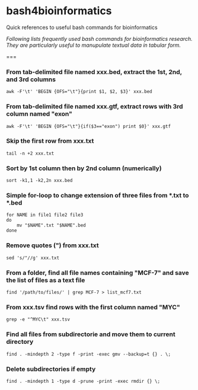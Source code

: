# bash4bioinformatics
Quick references to useful bash commands for bioinformatics


*Following lists frequently used bash commands for bioinformatics research. They are particularly useful to manupulate textual data in tabular form.*


===

### From tab-delimited file named xxx.bed, extract the 1st, 2nd, and 3rd columns
```
awk -F'\t' 'BEGIN {OFS="\t"}{print $1, $2, $3}' xxx.bed
```

### From tab-delimited file named xxx.gtf, extract rows with 3rd column named "exon"
```
awk -F'\t' 'BEGIN {OFS="\t"}{if($3=="exon") print $0}' xxx.gtf
```

### Skip the first row from xxx.txt
```
tail -n +2 xxx.txt
```

### Sort by 1st column then by 2nd column (numerically)
```
sort -k1,1 -k2,2n xxx.bed
```

### Simple for-loop to change extension of three files from *.txt to *.bed
```
for NAME in file1 file2 file3
do
	mv "$NAME".txt "$NAME".bed
done
```

### Remove quotes (") from xxx.txt
```
sed 's/"//g' xxx.txt
```

### From a folder, find all file names containing "MCF-7" and save the list of files as a text file
```
find '/path/to/files/' | grep MCF-7 > list_mcf7.txt
```

### From xxx.tsv find rows with the first column named "MYC"
```
grep -e "^MYC\t" xxx.tsv
```

### Find all files from subdirectorie and move them to current directory
```
find . -mindepth 2 -type f -print -exec gmv --backup=t {} . \;
```

### Delete subdirectories if empty
```
find . -mindepth 1 -type d -prune -print -exec rmdir {} \;
```

